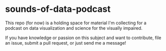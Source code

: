 # sounds-of-data-podcast

This repo (for now) is a holding space for material I'm collecting for a podcast on data visualization and science for the visually impaired.

If you have knowledge or passion on this subject and want to contribute, file an issue, submit a pull request, or just send me a message!
